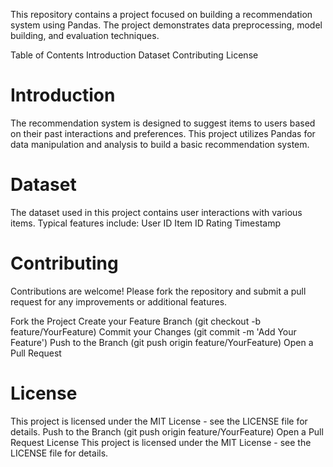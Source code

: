 This repository contains a project focused on building a recommendation system using Pandas. The project demonstrates data preprocessing, model building, and evaluation techniques.

Table of Contents
Introduction
Dataset
Contributing
License


# Introduction
The recommendation system is designed to suggest items to users based on their past interactions and preferences. This project utilizes Pandas for data manipulation and analysis to build a basic recommendation system.


# Dataset
The dataset used in this project contains user interactions with various items. Typical features include:
User ID
Item ID
Rating
Timestamp


# Contributing
Contributions are welcome! Please fork the repository and submit a pull request for any improvements or additional features.

Fork the Project
Create your Feature Branch (git checkout -b feature/YourFeature)
Commit your Changes (git commit -m 'Add Your Feature')
Push to the Branch (git push origin feature/YourFeature)
Open a Pull Request


# License
This project is licensed under the MIT License - see the LICENSE file for details.
Push to the Branch (git push origin feature/YourFeature)
Open a Pull Request
License
This project is licensed under the MIT License - see the LICENSE file for details.


